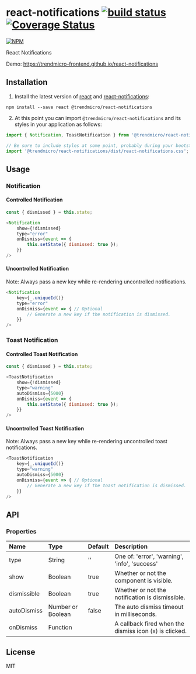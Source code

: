 # react-notifications [![build status](https://travis-ci.org/trendmicro-frontend/react-notifications.svg?branch=master)](https://travis-ci.org/trendmicro-frontend/react-notifications) [![Coverage Status](https://coveralls.io/repos/github/trendmicro-frontend/react-notifications/badge.svg?branch=master)](https://coveralls.io/github/trendmicro-frontend/react-notifications?branch=master)

[![NPM](https://nodei.co/npm/@trendmicro/react-notifications.png?downloads=true&stars=true)](https://nodei.co/npm/@trendmicro/react-notifications/)

React Notifications

Demo: https://trendmicro-frontend.github.io/react-notifications

## Installation

1. Install the latest version of [react](https://github.com/facebook/react) and [react-notifications](https://github.com/trendmicro-frontend/react-notifications):

  ```
  npm install --save react @trendmicro/react-notifications
  ```

2. At this point you can import `@trendmicro/react-notifications` and its styles in your application as follows:

  ```js
  import { Notification, ToastNotification } from '@trendmicro/react-notifications';

  // Be sure to include styles at some point, probably during your bootstraping
  import '@trendmicro/react-notifications/dist/react-notifications.css';
  ```

## Usage

### Notification

#### Controlled Notification

```js
const { dismissed } = this.state;

<Notification
    show={!dismissed}
    type="error"
    onDismiss={event => {
        this.setState({ dismissed: true });
    }}
/>
```

#### Uncontrolled Notification

Note: Always pass a new key while re-rendering uncontrolled notifications.

```js
<Notification
    key={_.uniqueId()}
    type="error"
    onDismiss={event => { // Optional
        // Generate a new key if the notification is dismissed.
    }}
/>
```

### Toast Notification

#### Controlled Toast Notification

```js
const { dismissed } = this.state;

<ToastNotification
    show={!dismissed}
    type="warning"
    autoDismiss={5000}
    onDismiss={event => {
        this.setState({ dismissed: true });
    }}
/>
```

#### Uncontrolled Toast Notification

Note: Always pass a new key while re-rendering uncontrolled toast notifications.

```js
<ToastNotification
    key={_.uniqueId()}
    type="warning"
    autoDismiss={5000}
    onDismiss={event => { // Optional
        // Generate a new key if the toast notification is dismissed.
    }}
/>
```

## API

### Properties

Name        | Type     | Default | Description 
:---------- | :--------| :------ | :----------
type        | String   | ''      | One of: 'error', 'warning', 'info', 'success'
show        | Boolean  | true    | Whether or not the component is visible.
dismissible | Boolean  | true    | Whether or not the notification is dismissible.
autoDismiss | Number or Boolean  | false | The auto dismiss timeout in milliseconds.
onDismiss   | Function |         | A callback fired when the dismiss icon (x) is clicked.

## License

MIT
